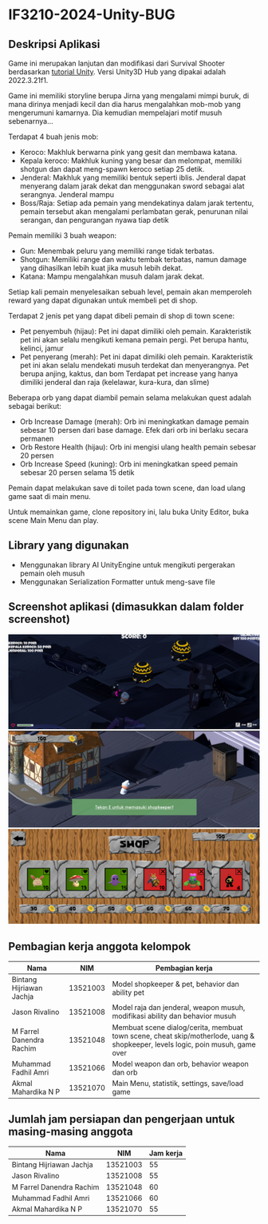 # IF3210-2024-Unity-BUG

## Deskripsi Aplikasi
Game ini merupakan lanjutan dan modifikasi dari Survival Shooter berdasarkan [tutorial Unity](https://www.youtube.com/playlist?list=PL871udVFq7OF9w5RBjyp_lcyzFuViLe8x). Versi Unity3D Hub yang dipakai adalah 2022.3.21f1.

Game ini memiliki storyline berupa Jirna yang mengalami mimpi buruk, di mana dirinya menjadi kecil dan dia harus mengalahkan mob-mob yang mengerumuni kamarnya. Dia kemudian mempelajari motif musuh sebenarnya...

Terdapat 4 buah jenis mob:
- Keroco: Makhluk berwarna pink yang gesit dan membawa katana.
- Kepala keroco: Makhluk kuning yang besar dan melompat, memiliki shotgun dan dapat meng-spawn keroco setiap 25 detik.
- Jenderal: Makhluk yang memiliki bentuk seperti iblis. Jenderal dapat menyerang dalam jarak dekat dan menggunakan sword sebagai alat serangnya. Jenderal mampu 
- Boss/Raja: Setiap ada pemain yang mendekatinya dalam jarak tertentu, pemain tersebut akan mengalami perlambatan gerak, penurunan nilai serangan, dan pengurangan nyawa tiap detik

Pemain memiliki 3 buah weapon:
- Gun: Menembak peluru yang memiliki range tidak terbatas. 
- Shotgun: Memiliki range dan waktu tembak terbatas, namun damage yang dihasilkan lebih kuat jika musuh lebih dekat.
- Katana: Mampu mengalahkan musuh dalam jarak dekat.

Setiap kali pemain menyelesaikan sebuah level, pemain akan memperoleh reward yang dapat digunakan untuk membeli pet di shop.

Terdapat 2 jenis pet yang dapat dibeli pemain di shop di town scene:
- Pet penyembuh (hijau): Pet ini dapat dimiliki oleh pemain. Karakteristik pet ini akan selalu mengikuti kemana pemain pergi. Pet berupa hantu, kelinci, jamur
- Pet penyerang (merah): Pet ini dapat dimiliki oleh pemain. Karakteristik pet ini akan selalu mendekati musuh terdekat dan menyerangnya. Pet berupa anjing, kaktus, dan bom
Terdapat pet increase yang hanya dimiliki jenderal dan raja (kelelawar, kura-kura, dan slime)

Beberapa orb yang dapat diambil pemain selama melakukan quest adalah sebagai berikut:
- Orb Increase Damage (merah): Orb ini meningkatkan damage pemain sebesar 10 persen dari base damage. Efek dari orb ini berlaku secara permanen
- Orb Restore Health (hijau): Orb ini mengisi ulang health pemain sebesar 20 persen
- Orb Increase Speed (kuning): Orb ini meningkatkan speed pemain sebesar 20 persen selama 15 detik

Pemain dapat melakukan save di toilet pada town scene, dan load ulang game saat di main menu.

Untuk memainkan game, clone repository ini, lalu buka Unity Editor, buka scene Main Menu dan play.

## Library yang digunakan
- Menggunakan library AI UnityEngine untuk mengikuti pergerakan pemain oleh musuh
- Menggunakan Serialization Formatter untuk meng-save file

## Screenshot aplikasi (dimasukkan dalam folder screenshot)

![Gameplay](./Screenshots/gameplay.png)
![Town Scene](./Screenshots/town.png)
![Shop](./Screenshots/shop.png)

## Pembagian kerja anggota kelompok

| Nama                      | NIM       | Pembagian kerja     |
| ------------------------- | --------- | --------                                              |
| Bintang Hijriawan Jachja  | 13521003  | Model shopkeeper & pet, behavior dan ability pet |
| Jason Rivalino            | 13521008  | Model raja dan jenderal, weapon musuh, modifikasi ability dan behavior musuh  |
| M Farrel Danendra Rachim  | 13521048  | Membuat scene dialog/cerita, membuat town scene, cheat skip/motherlode, uang & shopkeeper, levels logic, poin musuh, game over    |
| Muhammad Fadhil Amri      | 13521066  | Model weapon dan orb, behavior weapon dan orb  |
| Akmal Mahardika N P       | 13521070  | Main Menu, statistik, settings, save/load game  |


## Jumlah jam persiapan dan pengerjaan untuk masing-masing anggota

| Nama                      | NIM       | Jam kerja     |
| ------------------------- | --------- | --------      |
| Bintang Hijriawan Jachja  | 13521003  | 55  |
| Jason Rivalino            | 13521008  | 55  |
| M Farrel Danendra Rachim  | 13521048  | 60  |
| Muhammad Fadhil Amri      | 13521066  | 60  |
| Akmal Mahardika N P       | 13521070  | 55  |